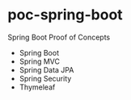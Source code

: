 # poc-spring-boot
Spring Boot Proof of Concepts

- Spring Boot
- Spring MVC
- Spring Data JPA
- Spring Security
- Thymeleaf